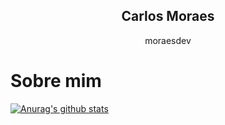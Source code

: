 <p align="center">
 <h2 align="center">Carlos Moraes</h2>
 <p align="center">moraesdev</p>
</p>
</p>


# Sobre mim





[![Anurag's github stats](https://github-readme-stats.vercel.app/api?username=moraesdev&hide=contribs,stars&show_icons=true&theme=radical)](https://github.com/anuraghazra/github-readme-stats)

<!--
**moraesdev/moraesdev** is a ✨ _special_ ✨ repository because its `README.md` (this file) appears on your GitHub profile.

Here are some ideas to get you started:

- 🔭 I’m currently working on ...
- 🌱 I’m currently learning ...
- 👯 I’m looking to collaborate on ...
- 🤔 I’m looking for help with ...
- 💬 Ask me about ...
- 📫 How to reach me: ...
- 😄 Pronouns: ...
- ⚡ Fun fact: ...
-->
